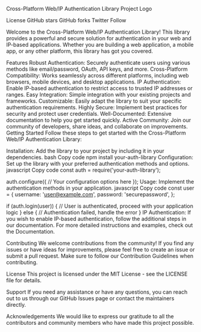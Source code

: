 Cross-Platform Web/IP Authentication Library
Project Logo

License
GitHub stars
GitHub forks
Twitter Follow

Welcome to the Cross-Platform Web/IP Authentication Library! This library provides a powerful and secure solution for authentication in your web and IP-based applications. Whether you are building a web application, a mobile app, or any other platform, this library has got you covered.

Features
Robust Authentication: Securely authenticate users using various methods like email/password, OAuth, API keys, and more.
Cross-Platform Compatibility: Works seamlessly across different platforms, including web browsers, mobile devices, and desktop applications.
IP Authentication: Enable IP-based authentication to restrict access to trusted IP addresses or ranges.
Easy Integration: Simple integration with your existing projects and frameworks.
Customizable: Easily adapt the library to suit your specific authentication requirements.
Highly Secure: Implement best practices for security and protect user credentials.
Well-Documented: Extensive documentation to help you get started quickly.
Active Community: Join our community of developers, share ideas, and collaborate on improvements.
Getting Started
Follow these steps to get started with the Cross-Platform Web/IP Authentication Library:

Installation: Add the library to your project by including it in your dependencies.
bash
Copy code
npm install your-auth-library
Configuration: Set up the library with your preferred authentication methods and options.
javascript
Copy code
const auth = require('your-auth-library');

auth.configure({
  // Your configuration options here
});
Usage: Implement the authentication methods in your application.
javascript
Copy code
const user = {
  username: 'user@example.com',
  password: 'securepassword',
};

if (auth.login(user)) {
  // User is authenticated, proceed with your application logic
} else {
  // Authentication failed, handle the error
}
IP Authentication: If you wish to enable IP-based authentication, follow the additional steps in our documentation.
For more detailed instructions and examples, check out the Documentation.

Contributing
We welcome contributions from the community! If you find any issues or have ideas for improvements, please feel free to create an issue or submit a pull request. Make sure to follow our Contribution Guidelines when contributing.

License
This project is licensed under the MIT License - see the LICENSE file for details.

Support
If you need any assistance or have any questions, you can reach out to us through our GitHub Issues page or contact the maintainers directly.

Acknowledgements
We would like to express our gratitude to all the contributors and community members who have made this project possible.
